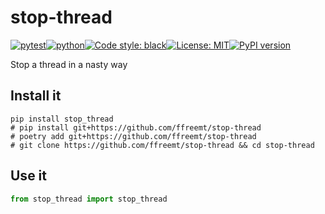 # stop-thread
[![pytest](https://github.com/ffreemt/stop-thread/actions/workflows/routine-tests.yml/badge.svg)](https://github.com/ffreemt/stop-thread/actions)[![python](https://img.shields.io/static/v1?label=python+&message=3.8%2B&color=blue)](https://www.python.org/downloads/)[![Code style: black](https://img.shields.io/badge/code%20style-black-000000.svg)](https://github.com/psf/black)[![License: MIT](https://img.shields.io/badge/License-MIT-yellow.svg)](https://opensource.org/licenses/MIT)[![PyPI version](https://badge.fury.io/py/stop_thread.svg)](https://badge.fury.io/py/stop_thread)

Stop a thread in a nasty way

## Install it

```shell
pip install stop_thread
# pip install git+https://github.com/ffreemt/stop-thread
# poetry add git+https://github.com/ffreemt/stop-thread
# git clone https://github.com/ffreemt/stop-thread && cd stop-thread
```

## Use it
```python
from stop_thread import stop_thread

```
